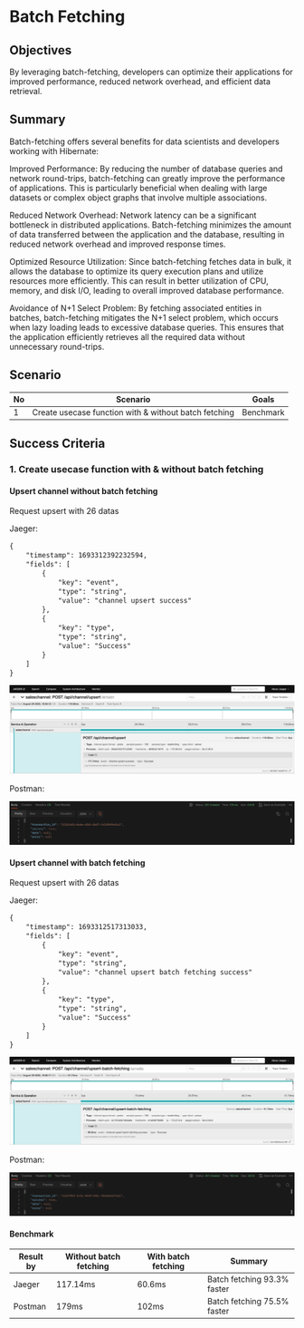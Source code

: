 # Batch Fetching

## Objectives

By leveraging batch-fetching, developers can optimize their applications for improved performance, reduced network overhead, and efficient data retrieval.

## Summary

Batch-fetching offers several benefits for data scientists and developers working with Hibernate:

Improved Performance: By reducing the number of database queries and network round-trips, batch-fetching can greatly improve the performance of applications. This is particularly beneficial when dealing with large datasets or complex object graphs that involve multiple associations.

Reduced Network Overhead: Network latency can be a significant bottleneck in distributed applications. Batch-fetching minimizes the amount of data transferred between the application and the database, resulting in reduced network overhead and improved response times.

Optimized Resource Utilization: Since batch-fetching fetches data in bulk, it allows the database to optimize its query execution plans and utilize resources more efficiently. This can result in better utilization of CPU, memory, and disk I/O, leading to overall improved database performance.

Avoidance of N+1 Select Problem: By fetching associated entities in batches, batch-fetching mitigates the N+1 select problem, which occurs when lazy loading leads to excessive database queries. This ensures that the application efficiently retrieves all the required data without unnecessary round-trips.


## Scenario

| No | Scenario | Goals |
| ------------- | ------------- | ------------- |
| 1  | Create usecase function with & without batch fetching | Benchmark |

## Success Criteria

### 1. Create usecase function with & without batch fetching

#### Upsert channel without batch fetching

Request upsert with 26 datas

Jaeger:
```
{
    "timestamp": 1693312392232594,
    "fields": [
        {
            "key": "event",
            "type": "string",
            "value": "channel upsert success"
        },
        {
            "key": "type",
            "type": "string",
            "value": "Success"
        }
    ]
}
```

![Alt text](jaeger-upsert.png?raw=true "Jaeger upsert")

Postman:

![Alt text](postman-upsert.png?raw=true "Postman upsert")

#### Upsert channel with batch fetching

Request upsert with 26 datas

Jaeger:
```
{
    "timestamp": 1693312517313033,
    "fields": [
        {
            "key": "event",
            "type": "string",
            "value": "channel upsert batch fetching success"
        },
        {
            "key": "type",
            "type": "string",
            "value": "Success"
        }
    ]
}
```

![Alt text](jaeger-upsert-batch-fetching.png?raw=true "Jaeger upsert Batch Fetching")

Postman:

![Alt text](postman-upsert-batch-fetching.png?raw=true "Postman upsert Batch Fetching")

#### Benchmark

| Result by | Without batch fetching | With batch fetching | Summary |
| ------------- | ------------- | ------------- | ------------- |
| Jaeger | 117.14ms | 60.6ms | Batch fetching 93.3% faster |
| Postman | 179ms | 102ms | Batch fetching 75.5% faster |